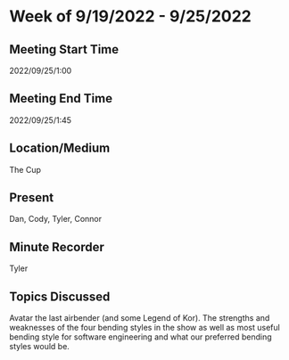 # Week of 9/19/2022 - 9/25/2022

## Meeting Start Time

2022/09/25/1:00

## Meeting End Time

2022/09/25/1:45

## Location/Medium

The Cup

## Present

Dan, Cody, Tyler, Connor

## Minute Recorder

Tyler

## Topics Discussed

Avatar the last airbender (and some Legend of Kor). The strengths and weaknesses of the four bending styles in the show as well as most useful bending style for software engineering and what our preferred bending styles would be.